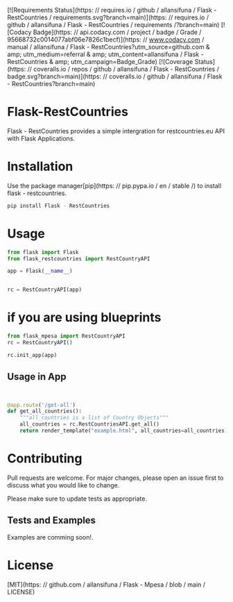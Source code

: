 [![Requirements Status](https: // requires.io / github / allansifuna / Flask - RestCountries / requirements.svg?branch=main)](https: // requires.io / github / allansifuna / Flask - RestCountries / requirements /?branch=main)
[![Codacy Badge](https: // api.codacy.com / project / badge / Grade / 95668732c0014077abf06e7826c1becf)](https: // www.codacy.com / manual / allansifuna / Flask - RestCountries?utm_source=github.com & amp; utm_medium=referral & amp; utm_content=allansifuna / Flask - RestCountries & amp; utm_campaign=Badge_Grade)
[![Coverage Status](https: // coveralls.io / repos / github / allansifuna / Flask - RestCountries / badge.svg?branch=main)](https: // coveralls.io / github / allansifuna / Flask - RestCountries?branch=main)

# Flask-RestCountries
Flask - RestCountries provides a simple intergration for restcountries.eu API with Flask Applications.

# Installation

Use the package manager[pip](https: // pip.pypa.io / en / stable /) to install flask - restcountries.

```bash
pip install Flask - RestCountries
```

# Usage

```python
from flask import Flask
from flask_restcountries import RestCountryAPI

app = Flask(__name__)


rc = RestCountryAPI(app)
```


# if you are using blueprints
```python
from flask_mpesa import RestCountryAPI
rc = RestCountryAPI()

rc.init_app(app)
```

## Usage in App
```python


@app.route('/get-all')
def get_all_countries():
    """all_countries is a list of Country Objects"""
    all_countries = rc.RestCountriesAPI.get_all()
    return render_template("example.html", all_countries=all_countries)


```
# Contributing
Pull requests are welcome. For major changes, please open an issue first to discuss what you would like to change.

Please make sure to update tests as appropriate.
## Tests and Examples

Examples are comming soon!.
# License
[MIT](https: // github.com / allansifuna / Flask - Mpesa / blob / main / LICENSE)
